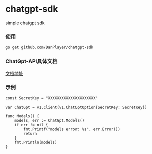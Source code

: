 # chatgpt-sdk
simple chatgpt sdk

### 使用
```
go get github.com/DanPlayer/chatgpt-sdk
```

### ChatGpt-API具体文档
[文档地址](https://platform.openai.com/docs/api-reference/introduction)

### 示例
```
const SecretKey = "XXXXXXXXXXXXXXXXXXXXX"

var ChatGpt = v1.Client(v1.ChatGptOption{SecretKey: SecretKey})

func Models() {
	models, err := ChatGpt.Models()
	if err != nil {
		fmt.Printf("models error: %s", err.Error())
		return
	}
	fmt.Println(models)
}
```
